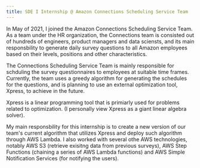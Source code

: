 ```yaml
---
title: SDE I Internship @ Amazon Connections Scheduling Service Team
---
```

In May of 2021, I joined the Amazon Connections Scheduling Service Team. As a team under the HR organization, the Connections team is consisted out of hundreds of engineers, product managers and data sciensts, and its main responsbility to generate daily survey questions to all Amazon employees based on their levels, positions and other characteristics. 

The Connections Scheduling Service Team is mainly responsible for schduling the survey questionnaires to employees at suitable time frames. Currently, the team uses a greedy algorithm for generating the schedules for the questions, and is planning to use an external optimization tool, Xpress, to achieve in the future. 

Xpress is a linear programming tool that is primiarly used for problems related to optimization. (I personally view Xpress as a giant linear algebra solver). 

My main responsbility for this internship is to create a new version of our team's current algorithm that utilizes Xpress and deploy such algorithm through AWS Lambda. I also worked with several othe AWS technologies, notably AWS S3 (retrieve exisitng data from previous surveys), AWS Step Functions (chaining a series of AWS Lambda functions) and AWS Simple Notification Services (for notifying the users).